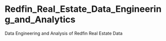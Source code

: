 # Redfin_Real_Estate_Data_Engineering_and_Analytics
Data Engineering and Analysis of Redfin Real Estate Data

